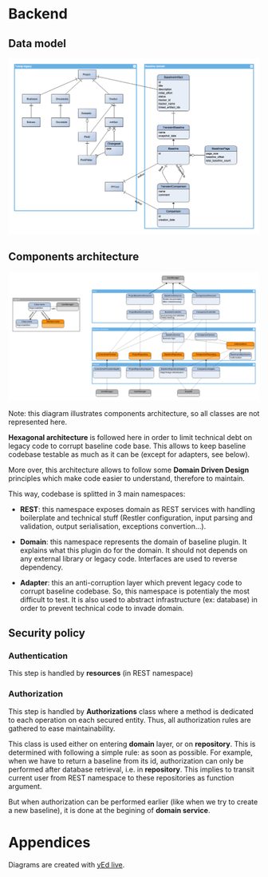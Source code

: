 # Backend

## Data model

![Data model](data_model.png)

## Components architecture

![Components architecture](backend_architecture.png)

Note: this diagram illustrates components architecture, so all classes are not represented here.

**Hexagonal architecture** is followed here in order to limit technical debt on legacy code to corrupt baseline code base. This allows to keep baseline codebase testable as much as it can be (except for adapters, see below).

More over, this architecture allows to follow some **Domain Driven Design** principles which make code easier to understand, therefore to maintain.

This way, codebase is splitted in 3 main namespaces:

- **REST**: this namespace exposes domain as REST services with handling boilerplate and technical stuff (Restler configuration, input parsing and validation, output serialisation, exceptions convertion...).

- **Domain**: this namespace represents the domain of baseline plugin. It explains what this plugin do for the domain. It should not depends on any external library or legacy code. Interfaces are used to reverse dependency.

- **Adapter**: this an anti-corruption layer which prevent legacy code to corrupt baseline codebase. So, this namespace is potentialy the most difficult to test. It is also used to abstract infrastructure (ex: database) in order to prevent technical code to invade domain.


## Security policy

### Authentication

This step is handled by **resources** (in REST namespace)

### Authorization

This step is handled by **Authorizations** class where a method is dedicated to each operation on each secured entity. Thus, all authorization rules are gathered to ease maintainability.

This class is used either on entering **domain** layer, or on **repository**.
This is determined with following a simple rule: as soon as possible.
For example, when we have to return a baseline from its id, authorization can only be performed after database retrieval, i.e. in **repository**.
This implies to transit current user from REST namespace to these repositories as function argument.

But when authorization can be performed earlier (like when we try to create a new baseline), it is done at the begining of **domain service**.

# Appendices
Diagrams are created with [yEd live](https://www.yworks.com/yed-live/).
